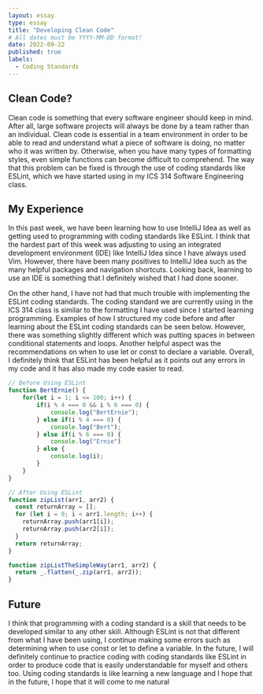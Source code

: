 ```yaml
---
layout: essay
type: essay
title: "Developing Clean Code"
# All dates must be YYYY-MM-DD format!
date: 2022-09-22
published: true
labels:
  - Coding Standards
---
```


## Clean Code?
Clean code is something that every software engineer should keep in mind. After all, large software projects will always be done by a team rather than an individual. Clean code is essential in a team environment in order to be able to read and understand what a piece of software is doing, no matter who it was written by. Otherwise, when you have many types of formatting styles, even simple functions can become difficult to comprehend. The way that this problem can be fixed is through the use of coding standards like ESLint, which we have started using in my ICS 314 Software Engineering class.

## My Experience
In this past week, we have been learning how to use IntelliJ Idea as well as getting used to programming with coding standards like ESLint. I think that the hardest part of this week was adjusting to using an integrated development environment (IDE) like IntelliJ Idea since I have always used Vim. However, there have been many positives to IntelliJ Idea such as the many helpful packages and navigation shortcuts. Looking back, learning to use an IDE is something that I definitely wished that I had done sooner.

On the other hand, I have not had that much trouble with implementing the ESLint coding standards. The coding standard we are currently using in the ICS 314 class is similar to the formatting I have used since I started learning programming. Examples of how I structured my code before and after learning about the ESLint coding standards can be seen below. However, there was something slightly different which was putting spaces in between conditional statements and loops. Another helpful aspect was the recommendations on when to use let or const to declare a variable. Overall, I definitely think that ESLint has been helpful as it points out any errors in my code and it has also made my code easier to read.

```js
// Before Using ESLint
function BertErnie() {
	for(let i = 1; i <= 100; i++) {
		if(i % 4 === 0 && i % 6 === 0) {
			console.log("BertErnie");
		} else if(i % 4 === 0) {
			console.log("Bert");
		} else if(i % 6 === 0) {
			console.log("Ernie")
		} else {
			console.log(i);
		}
	}
}
```

```js
// After Using ESLint
function zipList(arr1, arr2) {
  const returnArray = [];
  for (let i = 0; i < arr1.length; i++) {
    returnArray.push(arr1[i]);
    returnArray.push(arr2[i]);
  }
  return returnArray;
}

function zipListTheSimpleWay(arr1, arr2) {
  return _.flatten(_.zip(arr1, arr2));
}
```

## Future
I think that programming with a coding standard is a skill that needs to be developed similar to any other skill. Although ESLint is not that different from what I have been using, I continue making some errors such as determining when to use const or let to define a variable. In the future, I will definitely continue to practice coding with coding standards like ESLint in order to produce code that is easily understandable for myself and others too. Using coding standards is like learning a new language and I hope that in the future, I hope that it will come to me natural
